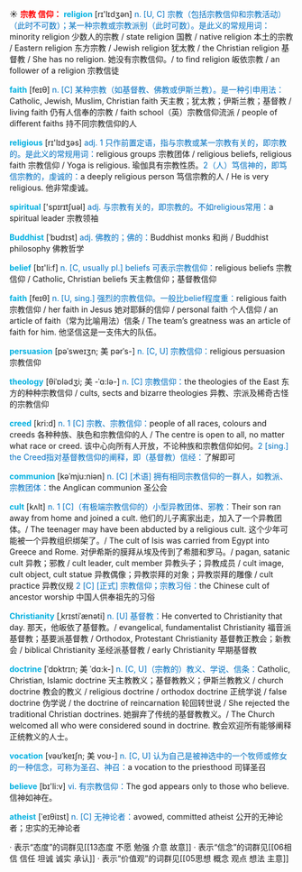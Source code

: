 ☀ <font color="red">**宗教 信仰：**</font>
<font color="sky blue">**religion**</font> [rɪ'lɪdӡən] 
<font color="#0070c0">n. [U, C] 宗教（包括宗教信仰和宗教活动）（此时不可数）；某一种宗教或宗教派别（此时可数）。是此义的常规用词：</font>minority religion 少数人的宗教 / state religion 国教 / native religion 本土的宗教 / Eastern religion 东方宗教 / Jewish religion 犹太教 / the Christian religion 基督教 / She has no religion. 她没有宗教信仰。/ to find religion 皈依宗教 / an follower of a religion 宗教信徒

<font color="sky blue">**faith**</font> [feɪθ] 
<font color="#0070c0">n. [C] 某种宗教（如基督教、佛教或伊斯兰教）。是一种引申用法：</font>Catholic, Jewish, Muslim, Christian faith 天主教；犹太教；伊斯兰教；基督教 / living faith 仍有人信奉的宗教 / faith school（英）宗教信仰流派 / people of different faiths 持不同宗教信仰的人

<font color="sky blue">**religious**</font> [rɪ'lɪdӡəs] 
<font color="#0070c0">adj. 1 只作前置定语，指与宗教或某一宗教有关的，即宗教的。是此义的常规用词：</font>religious groups 宗教团体 / religious beliefs, religious faith 宗教信仰 / Yoga is religious. 瑜伽具有宗教性质。<font color="#0070c0">2（人）笃信神的，即笃信宗教的，虔诚的：</font>a deeply religious person 笃信宗教的人 / He is very religious. 他非常虔诚。

<font color="sky blue">**spiritual**</font> ['spɪrɪtʃuəl] 
<font color="#0070c0">adj. 与宗教有关的，即宗教的。不如religious常用：</font>a spiritual leader 宗教领袖
           
<font color="sky blue">**Buddhist**</font> [ˈbʊdɪst]
<font color="#0070c0">adj. 佛教的；佛的：</font>Buddhist monks 和尚 / Buddhist philosophy 佛教哲学

<font color="sky blue">**belief**</font> [bɪ'li:f] 
<font color="#0070c0">n. [C, usually pl.] beliefs 可表示宗教信仰：</font>religious beliefs 宗教信仰 / Catholic, Christian beliefs 天主教信仰；基督教信仰

<font color="sky blue">**faith**</font> [feɪθ] 
<font color="#0070c0">n. [U, sing.] 强烈的宗教信仰。一般比belief程度重：</font>religious faith 宗教信仰 / her faith in Jesus 她对耶稣的信仰 / personal faith 个人信仰 / an article of faith（常为比喻用法）信条 / The team’s greatness was an article of faith for him. 他坚信这是一支伟大的队伍。
                                 
<font color="sky blue">**persuasion**</font> [pəˈsweɪʒn; 美 pərˈs-]
<font color="#0070c0">n. [C, U] 宗教信仰：</font>religious persuasion 宗教信仰

<font color="sky blue">**theology**</font> [θiˈɒlədʒi; 美 -ˈɑ:lə-]
<font color="#0070c0">n. [C] 宗教信仰：</font>the theologies of the East 东方的种种宗教信仰 / cults, sects and bizarre theologies 异教、宗派及稀奇古怪的宗教信仰

<font color="sky blue">**creed**</font> [kri:d]
<font color="#0070c0">n. 1 [C] 宗教、宗教信仰：</font>people of all races, colours and creeds 各种种族、肤色和宗教信仰的人 / The centre is open to all, no matter what race or creed. 该中心向所有人开放，不论种族和宗教信仰如何。<font color="#0070c0">2 [sing.] the Creed指对基督教信仰的阐释，即（基督教）信经：</font>了解即可
      
<font color="sky blue">**communion**</font> [kəˈmju:niən]
<font color="#0070c0">n. [C] [术语] 拥有相同宗教信仰的一群人，如教派、宗教团体：</font>the Anglican communion 圣公会

<font color="sky blue">**cult**</font> [kʌlt]
<font color="#0070c0">n. 1 [C]（有极端宗教信仰的）小型异教团体、邪教：</font>Their son ran away from home and joined a cult. 他们的儿子离家出走，加入了一个异教团体。/ The teenager may have been abducted by a religious cult. 这个少年可能被一个异教组织绑架了。/ The cult of Isis was carried from Egypt into Greece and Rome. 对伊希斯的膜拜从埃及传到了希腊和罗马。/ pagan, satanic cult 异教；邪教 / cult leader, cult member 异教头子；异教成员 / cult image, cult object, cult statue 异教偶像；异教崇拜的对象；异教崇拜的雕像 / cult practice 异教仪规 <font color="#0070c0">2 [C] [正式] 宗教信仰；宗教习俗：</font>the Chinese cult of ancestor worship 中国人供奉祖先的习俗
           
<font color="sky blue">**Christianity**</font> [ˌkrɪstiˈænəti]
<font color="#0070c0">n. [U] 基督教：</font>He converted to Christianity that day. 那天，他皈依了基督教。/ evangelical, fundamentalist Christianity 福音派基督教；基要派基督教 / Orthodox, Protestant Christianity 基督教正教会；新教会 / biblical Christianity 圣经派基督教 / early Christianity 早期基督教

<font color="sky blue">**doctrine**</font> [ˈdɒktrɪn; 美 ˈdɑ:k-]
<font color="#0070c0">n. [C, U]（宗教的）教义、学说、信条：</font>Catholic, Christian, Islamic doctrine 天主教教义；基督教教义；伊斯兰教教义 / church doctrine 教会的教义 / religious doctrine / orthodox doctrine 正统学说 / false doctrine 伪学说 / the doctrine of reincarnation 轮回转世说 / She rejected the traditional Christian doctrines. 她摒弃了传统的基督教教义。/ The Church welcomed all who were considered sound in doctrine. 教会欢迎所有能够阐释正统教义的人士。
           
<font color="sky blue">**vocation**</font> [vəʊˈkeɪʃn; 美 voʊ-]
<font color="#0070c0">n. [C, U] 认为自己是被神选中的一个牧师或修女的一种信念，可称为圣召、神召：</font>a vocation to the priesthood 司铎圣召

<font color="sky blue">**believe**</font> [bɪ'li:v] 
<font color="#0070c0">vi. 有宗教信仰：</font>The god appears only to those who believe. 信神如神在。
           
<font color="sky blue">**atheist**</font> [ˈeɪθiɪst]
<font color="#0070c0">n. [C] 无神论者：</font>avowed, committed atheist 公开的无神论者；忠实的无神论者

· 表示“态度”的词群见[[13态度 不愿 勉强 介意 故意]]
· 表示“信念”的词群见[[06相信 信任 坦诚 诚实 承认]]
· 表示“价值观”的词群见[[05思想 概念 观点 想法 主意]]
